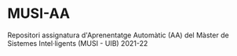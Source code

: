 # MUSI-AA

Repositori assignatura d'Aprenentatge Automàtic (AA)
del Màster de Sistemes Intel·ligents (MUSI - UIB) 2021-22
